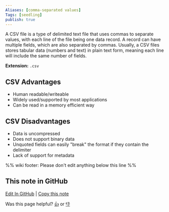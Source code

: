 ```yaml
---
Aliases: [comma-separated values]
Tags: [seedling]
publish: true
---
```


A CSV file is a type of delimited text file that uses commas to separate values, with each line of the file being one data record. A record can have multiple fields, which are also separated by commas. Usually, a CSV files stores tabular data (numbers and text) in plain text form, meaning each line will include the same number of fields.

**Extension:** `.csv`

## CSV Advantages

- Human readable/writeable
- Widely used/supported by most applications
- Can be read in a memory efficient way

## CSV Disadvantages

- Data is uncompressed
- Does not support binary data
- Unquoted fields can easily "break" the format if they contain the delimiter
- Lack of support for metadata

%% wiki footer: Please don't edit anything below this line %%

## This note in GitHub

<span class="git-footer">[Edit In GitHub](https://github.dev/data-engineering-community/data-engineering-wiki/blob/main/Tools/File%20Formats/CSV.md "git-hub-edit-note") | [Copy this note](https://raw.githubusercontent.com/data-engineering-community/data-engineering-wiki/main/Tools/File%20Formats/CSV.md "git-hub-copy-note")</span>

<span class="git-footer">Was this page helpful?
[👍](https://tally.so/r/3jZ8D4?rating=Yes&url=https://dataengineering.wiki/Tools/File+Formats/CSV) or [👎](https://tally.so/r/3jZ8D4?rating=No&url=https://dataengineering.wiki/Tools/File+Formats/CSV)</span>
